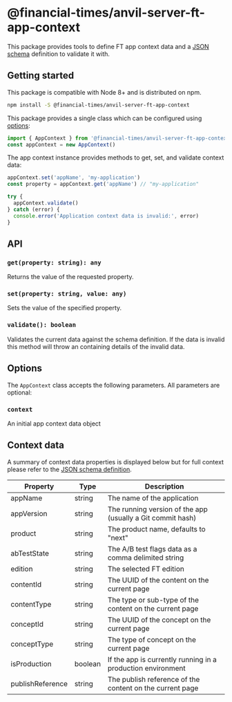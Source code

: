 # @financial-times/anvil-server-ft-app-context

This package provides tools to define FT app context data and a [JSON schema] definition to validate it with.

[JSON schema]: https://json-schema.org/


## Getting started

This package is compatible with Node 8+ and is distributed on npm.

```bash
npm install -S @financial-times/anvil-server-ft-app-context
```

This package provides a single class which can be configured using [options](#options):

```js
import { AppContext } from '@financial-times/anvil-server-ft-app-context'
const appContext = new AppContext()
```

The app context instance provides methods to get, set, and validate context data:

```js
appContext.set('appName', 'my-application')
const property = appContext.get('appName') // "my-application"

try {
  appContext.validate()
} catch (error) {
  console.error('Application context data is invalid:', error)
}
```


## API

### `get(property: string): any`

Returns the value of the requested property.

### `set(property: string, value: any)`

Sets the value of the specified property.

### `validate(): boolean`

Validates the current data against the schema definition. If the data is invalid this method will throw an containing details of the invalid data.


## Options

The `AppContext` class accepts the following parameters. All parameters are optional:

### `context`

An initial app context data object


## Context data

A summary of context data properties is displayed below but for full context please refer to the [JSON schema definition](src/schema.ts).

| Property         | Type    | Description                                                 |
|------------------|---------|-------------------------------------------------------------|
| appName          | string  | The name of the application                                 |
| appVersion       | string  | The running version of the app (usually a Git commit hash)  |
| product          | string  | The product name, defaults to "next"                        |
| abTestState      | string  | The A/B test flags data as a comma delimited string         |
| edition          | string  | The selected FT edition                                     |
| contentId        | string  | The UUID of the content on the current page                 |
| contentType      | string  | The type or sub-type of the content on the current page     |
| conceptId        | string  | The UUID of the concept on the current page                 |
| conceptType      | string  | The type of concept on the current page                     |
| isProduction     | boolean | If the app is currently running in a production environment |
| publishReference | string  | The publish reference of the content on the current page    |
